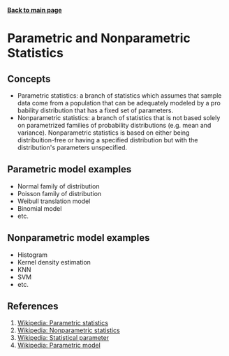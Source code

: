**[Back to main page](https://yolanda-ht.github.io/BioinformaticsRandomSeed/)**

# Parametric and Nonparametric Statistics

## Concepts
- Parametric statistics: a branch of statistics which assumes that sample data come from a population that can be adequately modeled by a pro bability distribution that has a fixed set of parameters.
- Nonparametric statistics: a branch of statistics that is not based solely on parametrized families of probability distributions (e.g. mean and variance). Nonparametric statistics is based on either being distribuition-free or having a specified distribution but with the distribution's parameters unspecified.

## Parametric model examples
- Normal family of distribution
- Poisson family of distribution
- Weibull translation model
- Binomial model
- etc.

## Nonparametric model examples
- Histogram
- Kernel density estimation
- KNN
- SVM
- etc.

## References
1. [Wikipedia: Parametric statistics](https://en.wikipedia.org/wiki/Parametric_statistics)
2. [Wikipedia: Nonparametric statistics](https://en.wikipedia.org/wiki/Nonparametric_statistics)
3. [Wikipedia: Statistical parameter](https://en.wikipedia.org/wiki/Statistical_parameter)
4. [Wikipedia: Parametric model](https://en.wikipedia.org/wiki/Parametric_model)



